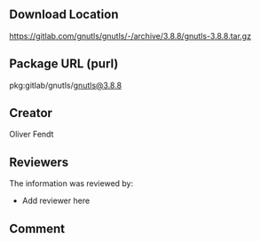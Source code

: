 ## Download Location

https://gitlab.com/gnutls/gnutls/-/archive/3.8.8/gnutls-3.8.8.tar.gz

## Package URL (purl)

pkg:gitlab/gnutls/gnutls@3.8.8

## Creator

Oliver Fendt

## Reviewers

The information was reviewed by:

* Add reviewer here

## Comment

